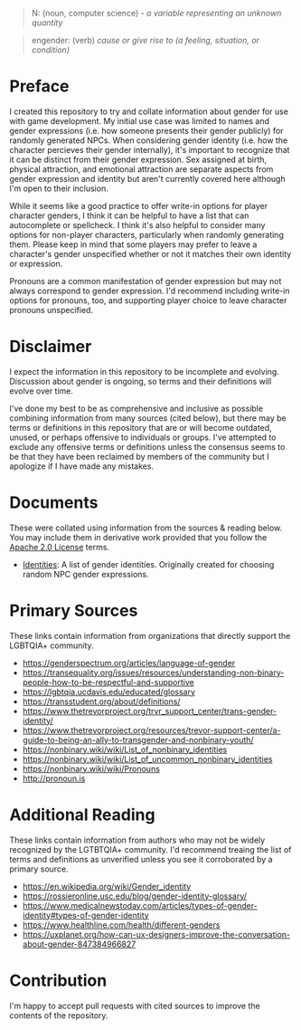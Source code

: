 > N: (noun, computer science) - _a variable representing an unknown quantity_

> engender: (verb) _cause or give rise to (a feeling, situation, or condition)_

# Preface

I created this repository to try and collate information about gender for use with game development. My initial use case was limited to names and gender expressions (i.e. how someone presents their gender publicly) for randomly generated NPCs. When considering gender identity (i.e. how the character percieves their gender internally), it's important to recognize that it can be distinct from their gender expression. Sex assigned at birth, physical attraction, and emotional attraction are separate aspects from gender expression and identity but aren't currently covered here although I'm open to their inclusion.

While it seems like a good practice to offer write-in options for player character genders, I think it can be helpful to have a list that can autocomplete or spellcheck. I think it's also helpful to consider many options for non-player characters, particularly when randomly generating them. Please keep in mind that some players may prefer to leave a character's gender unspecified whether or not it matches their own identity or expression.

Pronouns are a common manifestation of gender expression but may not always correspond to gender expression. I'd recommend including write-in options for pronouns, too, and supporting player choice to leave character pronouns unspecified.

# Disclaimer

I expect the information in this repository to be incomplete and evolving. Discussion about gender is ongoing, so terms and their definitions will evolve over time. 

I've done my best to be as comprehensive and inclusive as possible combining information from many sources (cited below), but there may be terms or definitions in this repository that are or will become outdated, unused, or perhaps offensive to individuals or groups. I've attempted to exclude any offensive terms or definitions unless the consensus seems to be that they have been reclaimed by members of the community but I apologize if I have made any mistakes.

# Documents
These were collated using information from the sources & reading below. You may include them in derivative work provided that you follow the [Apache 2.0 License](LICENSE) terms.
- [Identities](Identities.txt): A list of gender identities. Originally created for choosing random NPC gender expressions.

# Primary Sources
These links contain information from organizations that directly support the LGBTQIA+ community. 
- https://genderspectrum.org/articles/language-of-gender
- https://transequality.org/issues/resources/understanding-non-binary-people-how-to-be-respectful-and-supportive
- https://lgbtqia.ucdavis.edu/educated/glossary
- https://transstudent.org/about/definitions/
- https://www.thetrevorproject.org/trvr_support_center/trans-gender-identity/
- https://www.thetrevorproject.org/resources/trevor-support-center/a-guide-to-being-an-ally-to-transgender-and-nonbinary-youth/
- https://nonbinary.wiki/wiki/List_of_nonbinary_identities
- https://nonbinary.wiki/wiki/List_of_uncommon_nonbinary_identities
- https://nonbinary.wiki/wiki/Pronouns
- http://pronoun.is

# Additional Reading
These links contain information from authors who may not be widely recognized by the LGTBTQIA+ community. I'd recommend treaing the list of terms and definitions as unverified unless you see it corroborated by a primary source.
- https://en.wikipedia.org/wiki/Gender_identity
- https://rossieronline.usc.edu/blog/gender-identity-glossary/
- https://www.medicalnewstoday.com/articles/types-of-gender-identity#types-of-gender-identity
- https://www.healthline.com/health/different-genders
- https://uxplanet.org/how-can-ux-designers-improve-the-conversation-about-gender-847384966827

# Contribution
I'm happy to accept pull requests with cited sources to improve the contents of the repository.
